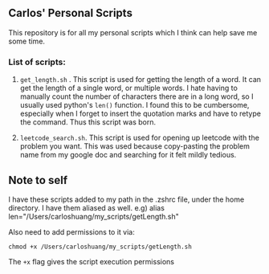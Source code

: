 ## Carlos' Personal Scripts

This repository is for all my personal scripts which I think can help save me some time. 

### List of scripts:

1. `get_length.sh` . This script is used for getting the length of a word. It can get the length of a single word, or multiple words. I hate having to manually count the number of characters there are in a long word, so I usually used python's `len()` function. I found this to be cumbersome, especially when I forget to insert the quotation marks and have to retype the command. Thus this script was born. 

2. `leetcode_search.sh`. This script is used for opening up leetcode with the problem you want. This was used because copy-pasting the problem name from my google
doc and searching for it felt mildly tedious.

## Note to self

I have these scripts added to my path in the .zshrc file, under the home directory. I have them aliased as well. 
e.g) alias len="/Users/carloshuang/my_scripts/getLength.sh"

Also need to add permissions to it via:

`chmod +x /Users/carloshuang/my_scripts/getLength.sh`

The `+x` flag gives the script execution permissions
